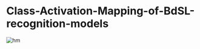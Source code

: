 # Class-Activation-Mapping-of-BdSL-recognition-models
![hm](https://github.com/[Kanchon-Kanti-Podder]/[Class-Activation-Mapping-of-BdSL-recognition-models]/blob/[main]/MobileNet.PNG?raw=true)
